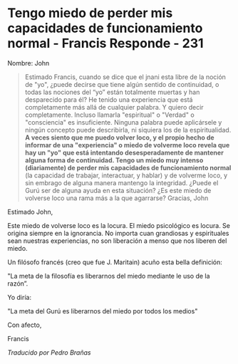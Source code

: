 # Tengo miedo de perder mis capacidades de funcionamiento normal - Francis Responde - 231

Nombre: John

>Estimado Francis, cuando se dice que el jnani esta libre de la noción de "yo", ¿puede decirse que tiene algún sentido de continuidad, o todas las nociones del “yo” están totalmente muertas y han desparecido para él? He tenido una experiencia que está completamente más allá de cualquier palabra. Y quiero decir completamente. Incluso llamarla "espiritual" o "Verdad" o "consciencia" es insuficiente. Ninguna palabra puede aplicársele y ningún concepto puede describirla, ni siquiera los de la espiritualidad. **A veces siento que me puedo volver loco, y el propio hecho de informar de una "experiencia" o miedo de volverme loco revela que hay un "yo" que está intentando desesperadamente de mantener alguna forma de continuidad. Tengo un miedo muy intenso (diariamente) de perder mis capacidades de funcionamiento normal** (la capacidad de trabajar, interactuar, y hablar) y de volverme loco, y sin embrago de alguna manera mantengo la integridad. ¿Puede el Gurú ser de alguna ayuda en esta situación? ¿Es este miedo de volverse loco una rama más a la que agarrarse? Gracias, John

Estimado John,

Este miedo de volverse loco es la locura. El miedo psicológico es locura. Se origina siempre en la ignorancia. No importa cuan grandiosas y espirituales sean nuestras experiencias, no son liberación a menso que nos liberen del miedo.

Un filósofo francés (creo que fue J. Maritain) acuño esta bella definición:

"La meta de la filosofía es liberarnos del miedo mediante le uso de la razón”.

Yo diría:

"La meta del Gurú es liberarnos del miedo por todos los medios"

Con afecto,

Francis

_Traducido por Pedro Brañas_